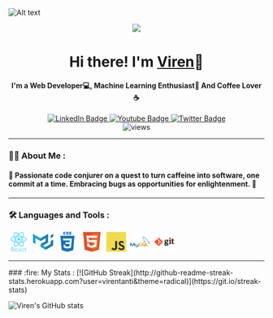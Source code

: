![Alt text](cover.png)
<div id="header" align="center">
  <img src="https://media.giphy.com/media/M9gbBd9nbDrOTu1Mqx/giphy.gif" width="100"/>
    <h1>Hi there! I'm <a href="https://github.com/virentanti">Viren</a>👋
    <h4>I'm a Web Developer💻, Machine Learning Enthusiast🦾 And Coffee Lover☕</h4>
    <div id="badges">
        <a href="https://www.linkedin.com/in/virentanti/">
            <img src="https://img.shields.io/badge/LinkedIn-blue?style=for-the-badge&logo=linkedin&logoColor=white" alt="LinkedIn Badge"/>
        </a>
        <a href="your-youtube-URL">
            <img src="https://img.shields.io/badge/YouTube-red?style=for-the-badge&logo=youtube&logoColor=white" alt="Youtube Badge"/>
        </a>
        <a href="https://twitter.com/virentanti">
            <img src="https://img.shields.io/badge/Twitter-blue?style=for-the-badge&logo=twitter&logoColor=white" alt="Twitter Badge"/>
        </a>
        <br>
        <img src="https://komarev.com/ghpvc/?username=virentanti&style=flat-square&color=blue" alt="views"/>
    </div>
</div>
<hr>

### :man_technologist: About Me :
<h4>🚀 Passionate code conjurer on a quest to turn caffeine into software, one commit at a time. Embracing bugs as opportunities for enlightenment. 🌌</h4>

<hr>

### :hammer_and_wrench: Languages and Tools :
<div>
  <img src="https://github.com/devicons/devicon/blob/master/icons/react/react-original-wordmark.svg" title="React" alt="React" width="40" height="40"/>&nbsp;
  <img src="https://github.com/devicons/devicon/blob/master/icons/materialui/materialui-original.svg" title="Material UI" alt="Material UI" width="40" height="40"/>&nbsp;
  <img src="https://github.com/devicons/devicon/blob/master/icons/css3/css3-plain-wordmark.svg"  title="CSS3" alt="CSS" width="40" height="40"/>&nbsp;
  <img src="https://github.com/devicons/devicon/blob/master/icons/html5/html5-original.svg" title="HTML5" alt="HTML" width="40" height="40"/>&nbsp;
  <img src="https://github.com/devicons/devicon/blob/master/icons/javascript/javascript-original.svg" title="JavaScript" alt="JavaScript" width="40" height="40"/>&nbsp;
  <img src="https://github.com/devicons/devicon/blob/master/icons/mysql/mysql-original-wordmark.svg" title="MySQL"  alt="MySQL" width="40" height="40"/>&nbsp;
  <img src="https://github.com/devicons/devicon/blob/master/icons/git/git-original-wordmark.svg" title="Git" **alt="Git" width="40" height="40"/>
</div>

<hr>
### :fire: My Stats :
[![GitHub Streak](http://github-readme-streak-stats.herokuapp.com?user=virentanti&theme=radical)](https://git.io/streak-stats)

![Viren's GitHub stats](https://github-readme-stats.vercel.app/api?username=anuraghazra&theme=radical&show_icons=true)